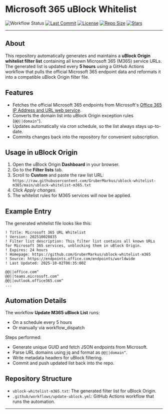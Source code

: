 # Microsoft 365 uBlock Whitelist

![Workflow Status](https://img.shields.io/github/actions/workflow/status/GruberMarkus/ublock-whitelist-m365/update-ublock.yml)
[![Last Commit](https://img.shields.io/github/last-commit/GruberMarkus/ublock-whitelist-m365)](https://github.com/GruberMarkus/ublock-whitelist-m365/commits/main)
[![License](https://img.shields.io/github/license/GruberMarkus/ublock-whitelist-m365)](https://github.com/GruberMarkus/ublock-whitelist-m365/blob/main/LICENSE)
[![Repo Size](https://img.shields.io/github/repo-size/GruberMarkus/ublock-whitelist-m365)](https://github.com/GruberMarkus/ublock-whitelist-m365)
[![Stars](https://img.shields.io/github/stars/GruberMarkus/ublock-whitelist-m365?style=social)](https://github.com/GruberMarkus/ublock-whitelist-m365/stargazers)

---

## About

This repository automatically generates and maintains a **uBlock Origin whitelist filter list** containing all known Microsoft 365 (M365) service URLs.  
The generated list is updated every **5 hours** using a GitHub Actions workflow that pulls the official Microsoft 365 endpoint data and reformats it into a compatible uBlock Origin filter file.

## Features

- Fetches the official Microsoft 365 endpoints from Microsoft's [Office 365 IP Address and URL web service](https://endpoints.office.com/).
- Converts the domain list into uBlock Origin exception rules (`@@||domain^`).
- Updates automatically via cron schedule, so the list always stays up-to-date.
- Commits changes back into the repository for convenient subscription.

## Usage in uBlock Origin

1. Open the uBlock Origin **Dashboard** in your browser.
2. Go to the **Filter lists** tab.
3. Scroll to **Custom** and paste the raw list URL: `https://raw.githubusercontent.com/GruberMarkus/ublock-whitelist-m365/main/ublock-whitelist-m365.txt`
4. Click *Apply changes*.
5. The whitelist rules for M365 services will now be applied.

## Example Entry

The generated whitelist file looks like this:
```
! Title: Microsoft 365 URL Whitelist
! Version: 202510020835
! Filter list description: This filter list contains all known URLs for Microsoft 365 services, unblocking them in uBlock Origin.
! Expires: 24 hours
! Homepage: https://github.com/GruberMarkus/ublock-whitelist-m365
! Source: https://endpoints.office.com/endpoints/worldwide
! Last Updated: 2025-10-02T06:35:00Z

@@||office.com^
@@||teams.microsoft.com^
@@||outlook.office365.com^
...
```


## Automation Details

The workflow **Update M365 uBlock List** runs:
- On a schedule every 5 hours
- Or manually via workflow_dispatch

Steps performed:
- Generate unique GUID and fetch JSON endpoints from Microsoft.
- Parse URL domains using jq and format as `@@||domain^`.
- Write metadata headers for uBlock filtering.
- Commit and push updated list back into the repo.

## Repository Structure

- `ublock-whitelist-m365.txt`: The generated filter list for uBlock Origin.
- `.github/workflows/update-ublock.yml`: GitHub Actions workflow that runs the automation.

---






